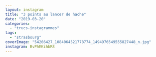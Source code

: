 ```yaml
---
layout: instagram
title: "3 points au lancer de hache"
date: "2019-03-20"
categories: 
  - "trucs-instagrammes"
tags:
  - "strasbourg"
coverImage: "54266427_1084064521778774_1494976549555827448_n.jpg"
instagram: BvPhEKihbR8
---
```

